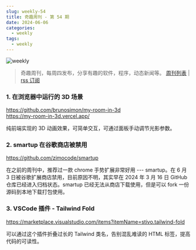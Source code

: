 ```yaml
---
slug: weekly-54
title: 奇趣周刊 - 第 54 期
date: 2024-06-06
categories:
  - weekly
tags:
  - weekly
---
```


![weekly](https://imgurl.zishu.me/weekly.webp)

> 奇趣周刊，每周四发布，分享有趣的软件，程序，动态新闻等。 [周刊列表](/categories/weekly/) | [rss 订阅](/categories/weekly/index.xml)

### 1. 在浏览器中运行的 3D 场景

https://github.com/brunosimon/my-room-in-3d  
https://my-room-in-3d.vercel.app/  

纯前端实现的 3D 动画效果，可简单交互，可通过面板手动调节光影参数。

### 2. smartup 在谷歌商店被禁用

https://github.com/zimocode/smartup

在之前的周刊中，推荐过一款 chrome 手势扩展非常好用 --- smartup。在 6 月 3 日被谷歌扩展商店禁用，目前原因不明，其实早在 2024 年 3 月 16 日 GitHub 仓库已经进入归档状态。smartup 已经无法从商店下载使用，但是可以 fork 一份源码到本地下载打包使用。

### 3. VSCode 插件 - Tailwind Fold

https://marketplace.visualstudio.com/items?itemName=stivo.tailwind-fold

可以通过这个插件折叠过长的 Tailwind 类名，告别混乱难读的 HTML 标签，提高代码的可读性。
